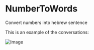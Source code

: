 # NumberToWords
 Convert numbers into hebrew sentence

This is an example of the conversations:

![Image](./toWords.png)
